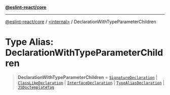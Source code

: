 [**@eslint-react/core**](../../README.md)

***

[@eslint-react/core](../../README.md) / [\<internal\>](../README.md) / DeclarationWithTypeParameterChildren

# Type Alias: DeclarationWithTypeParameterChildren

> **DeclarationWithTypeParameterChildren** = [`SignatureDeclaration`](SignatureDeclaration.md) \| [`ClassLikeDeclaration`](ClassLikeDeclaration.md) \| [`InterfaceDeclaration`](../interfaces/InterfaceDeclaration.md) \| [`TypeAliasDeclaration`](../interfaces/TypeAliasDeclaration.md) \| [`JSDocTemplateTag`](../interfaces/JSDocTemplateTag.md)
